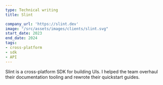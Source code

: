 ```yaml
---
type: Technical writing
title: Slint

company_url: 'https://slint.dev'
image: "/src/assets/images/clients/slint.svg"
start_date: 2023
end_date: 2024
tags:
- cross-platform
- sdk
- API
---
```


Slint is a cross-platform SDK for building UIs. I helped the team overhaul their documentation tooling and rewrote their quickstart guides.